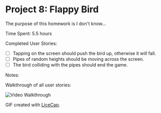 # Project 8: Flappy Bird

The purpose of this homework is I don't know...

Time Spent: 5.5 hours

Completed User Stories:
* [ ]	Tapping on the screen should push the bird up, otherwise it will fall.
* [ ]	Pipes of random heights should be moving across the screen.
* [ ]	The bird colliding with the pipes should end the game.

Notes:

Walkthrough of all user stories:

![Video Walkthrough](demo.gif)

GIF created with [LiceCap](http://www.cockos.com/licecap/).
